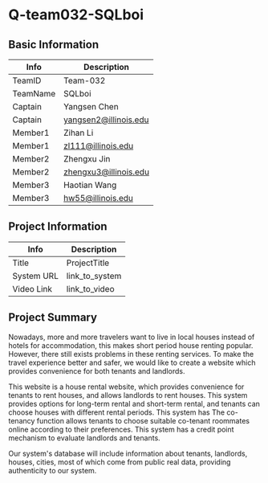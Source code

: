 # Q-team032-SQLboi

## Basic Information

| Info     | Description           |
| -------- | --------------------- |
| TeamID   | Team-032              |
| TeamName | SQLboi                |
| Captain  | Yangsen Chen          |
| Captain  | yangsen2@illinois.edu |
| Member1  | Zihan Li              |
| Member1  | zl111@illinois.edu    |
| Member2  | Zhengxu Jin           |
| Member2  | zhengxu3@illinois.edu |
| Member3  | Haotian Wang          |
| Member3  | hw55@illinois.edu     |

## Project Information

|   Info      |        Description     |
| ----------- | ---------------------- |
|  Title      |       ProjectTitle     |
| System URL  |      link_to_system    |
| Video Link  |      link_to_video     |

## Project Summary

Nowadays, more and more travelers want to live in local houses instead of hotels for accommodation, this makes short period house renting popular. However, there still exists problems in these renting services. To make the travel experience better and safer, we would like to create a website which provides convenience for both tenants and landlords.

This website is a house rental website, which provides convenience for tenants to rent houses, and allows landlords to rent houses. This system provides options for long-term rental and short-term rental, and tenants can choose houses with different rental periods. This system has The co-tenancy function allows tenants to choose suitable co-tenant roommates online according to their preferences. This system has a credit point mechanism to evaluate landlords and tenants.

Our system's database will include information about tenants, landlords, houses, cities, most of which come from public real data, providing authenticity to our system.
